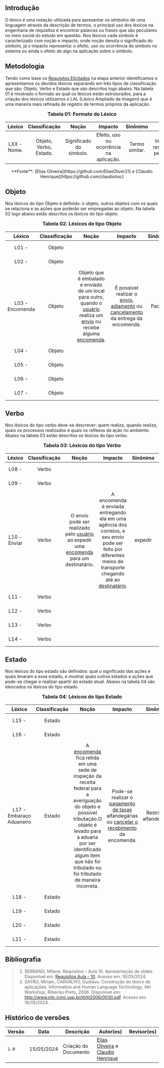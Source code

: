 ## Introdução

O léxico é uma notação utilizada para apresentar os símbolos de uma linguagem através da descrição de termos, o principal uso dos léxicos na engenharia de requisitos é encontrar palavras ou frases que são peculiares no meio social do estudo em questão. Nos léxicos cada símbolo é caracterizado com noção e impacto, onde noção denota o significado do símbolo, já o impacto representa: o efeito, uso ou ocorrência do símbolo no sistema ou ainda o efeito de algo na aplicação sobre o símbolo.

## Metodologia

Tendo como base os [Requisitos Elicitados](../elicitacao/requisitos_elicitados.md) na etapa anterior identificamos e apresentamos os devidos léxicos separando em três tipos de classificação que são: Objeto, Verbo e Estado que são descritos logo abaixo. Na tabela 01 é mostrado o formato ao qual os léxicos estão estruturados, para a criação dos léxicos utilizamos o LAL (Léxico Ampliado da Imagem) que é uma maneira mais refinada de registro de termos próprios da aplicação.

<font size="3"><p style="text-align: center">**Tabela 01: Formato do Léxico** </p></font>

|Léxico|Classificação|Noção|Impacto|Sinônimo|Autor|
|:------:|:-------------:|:-----:|:-------:|:--------:|:-----:|
|LXX - Nome. |Objeto, Verbo, Estado.|Significado do símbolo.|Efeito, uso ou ocorrência na aplicação.|Termo similar.|Integrante responsável pelo léxico.|

<center>**Fonte**:  [Elias Oliveira](https://github.com/EliasOliver21) e [Claudio Henrique](https://github.com/claudiohsc) </center>


## Objeto

Nos léxicos do tipo Objeto é definido: o objeto, outros objetos com os quais se relaciona e as ações que poderão ser empregadas ao objeto. Na tabela 02 logo abaixo estão descritos os léxicos do tipo objeto.

<font size="3"><p style="text-align: center">**Tabela 02: Léxicos do tipo Objeto** </p></font>

|Léxico|Classificação|Noção|Impacto|Sinônimo|Autor|
|:------:|:-------------:|:-----:|:-------:|:--------:|:-----:|
| L01 - | Objeto |  |  | |[Claudio Henrique](https://github.com/claudiohsc) |
| L02 - | Objeto |  |  | |[Danilo Carvalho](https://github.com/Danilo-Carvalho-Antunes) |
| <a id="encomenda">L03 - Encomenda </a> | Objeto | Objeto que é embalado e enviado de um local para outro, quando o <a href="#usuario">usuário</a> realiza um <a href="#enviar">envio</a> ou recebe alguma  <a href="#encomenda">encomenda</a>. | É possível realizar o <a href="#enviar">envio</a>, <a href="#adiamento">adiamento</a> ou <a href="#cancelamento">cancelamento</a> da entrega da encomenda. | Pacote |[Elias F. Oliveira](https://www.github.com/EliasOliver21) |
| L04 - | Objeto |  |  | |[Gabriel Basto](https://github.com/Bertolazi) |
| L05 - | Objeto |  |  | |[Gabriel Fernando](https://github.com/MMcLovin) |
| L06 - | Objeto |  |  | |[Pablo Santos](https://github.com/pabloheika) |
| L07 - | Objeto |  |  | |[Ricardo Augusto](https://github.com/avmricardo) |


## Verbo

Nos léxicos do tipo verbo deve-se descrever: quem realiza, quando realiza, quais os processos realizados e quais os reflexos da ação no ambiente. Abaixo na tabela 03 estão descritos os léxicos do tipo verbo.

<font size="3"><p style="text-align: center">**Tabela 03: Léxicos do tipo Verbo** </p></font>

|Léxico|Classificação|Noção|Impacto|Sinônimo|Autor|
|:------:|:-------------:|:-----:|:-------:|:--------:|:-----:|
|L08 - | Verbo |  |  | |[Claudio Henrique](https://github.com/claudiohsc) |
|L09 - | Verbo |  |  | |[Danilo Carvalho](https://github.com/Danilo-Carvalho-Antunes) |
|<a id="enviar">L10 - Enviar </a> | Verbo | O envio pode ser realizado pelo <a href="#usuario">usuário</a> ao expedir uma <a href="#encomenda">encomenda</a> para um destinatário. | A encomenda é enviada entregando ela em uma agência dos correios, e seu envio pode ser feito por diferentes meios de transporte chegando até ao <a href="#destinatário">destinatário</a>.  | expedir |[Elias F. Oliveira](https://www.github.com/EliasOliver21) |
|L11 - | Verbo |  |  | |[Gabriel Basto](https://github.com/Bertolazi) |
|L12 - | Verbo |  |  | |[Gabriel Fernando](https://github.com/MMcLovin) |
|L13 - | Verbo |  |  | |[Pablo Santos](https://github.com/pabloheika) |
|L14 - | Verbo |  |  | |[Ricardo Augusto](https://github.com/avmricardo) |

## Estado

Nos léxicos do tipo estado são definidos: qual o significado das ações e quais levaram a esse estado, e mostrar quais outros estados e ações que pode-se chegar e realizar apartir do estado atual. Abaixo na tabela 04 são elencados os léxicos do tipo estado.

<font size="3"><p style="text-align: center">**Tabela 04: Léxicos do tipo Estado** </p></font>

|Léxico|Classificação|Noção|Impacto|Sinônimo|Autor|
|:------:|:-------------:|:-----:|:-------:|:--------:|:-----:|
| L15 - | Estado |  |  | |[Claudio Henrique](https://github.com/claudiohsc) |
| L16 - | Estado |  |  | |[Danilo Carvalho](https://github.com/Danilo-Carvalho-Antunes) |
| <a id="embaraço_aduaneiro">L17 - Embaraço Aduaneiro </a> | Estado | A  <a href="#encomenda">encomenda</a> fica retida em uma sede de inspeção da receita federal para a averiguação do objeto e possível tributação.O objeto é levado para a aduana por ser identificado algum item que não foi tributado ou foi tributado de maneira incorreta. | Pode-se realizar o <a href="#pagamentodetaxas">pagamento de taxas</a> alfandegárias ou <a href="#cancelar_o_recebimento">cancelar o recebimento</a> da encomenda. | Restrição alfandegária |[Elias F. Oliveira](https://www.github.com/EliasOliver21) |
| L18 - | Estado |  |  | |[Gabriel Basto](https://github.com/Bertolazi) |
| L19 - | Estado |  |  | |[Gabriel Fernando](https://github.com/MMcLovin) |
| L20 - | Estado |  |  | |[Pablo Santos](https://github.com/pabloheika) |
| L21 - | Estado |  |  | |[Ricardo Augusto](https://github.com/avmricardo) |


## Bibliografia

> 1. SERRANO, Milene. Requisitos – Aula 10. Apresentação de slides. Disponível em: [Requisitos Aula - 10](https://aprender3.unb.br/pluginfile.php/2845027/mod_resource/content/1/Aula%2010.pdf). Acesso em: 16/05/2024.
> 2. SAYÃO, Miriam, CARVALHO, Gustavo. Construção do léxico de aplicações. Information and Human Language Technology, 4th Workshop, Ribeirão Preto, 2006. Disponível em: http://www.nilc.icmc.usp.br/til/til2006/0030.pdf. Acesso em: 16/05/2024.

## Histórico de versões
Versão |   Data  | Descrição | Autor(es) | Revisor(es)
------ | ---- | ------ | ---------- | ----------
` 1.0 `| 15/05/2024 | Criação do Documento | [Elias Oliveira](https://github.com/EliasOliver21) e [Claudio Henrique](https://github.com/claudiohsc) | []() |